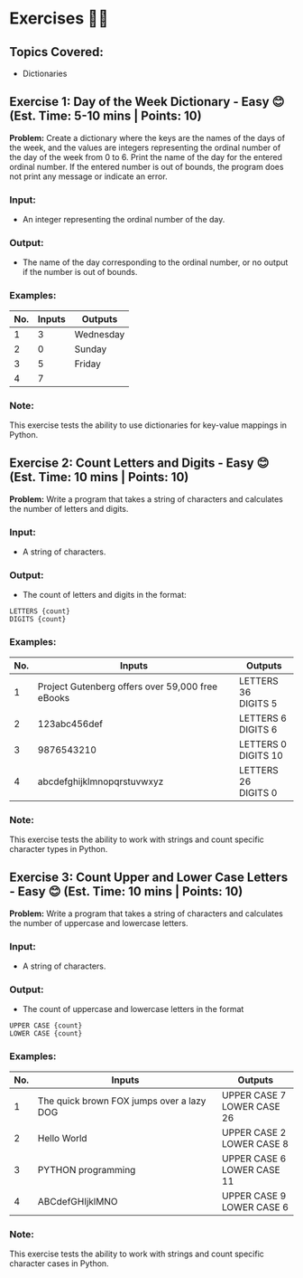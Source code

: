 # Exercises 🏋️‍♂️

## Topics Covered:
- Dictionaries

<!-- 513 -->

## Exercise 1: Day of the Week Dictionary - Easy 😊 (Est. Time: 5-10 mins | Points: 10)

**Problem:** Create a dictionary where the keys are the names of the days of the week, and the values are integers representing the ordinal number of the day of the week from 0 to 6. Print the name of the day for the entered ordinal number. If the entered number is out of bounds, the program does not print any message or indicate an error.

### Input:
- An integer representing the ordinal number of the day.

### Output:
- The name of the day corresponding to the ordinal number, or no output if the number is out of bounds.

### Examples:

| No. | Inputs | Outputs   |
| --- | ------ | --------- |
| 1   | 3      | Wednesday |
| 2   | 0      | Sunday    |
| 3   | 5      | Friday    |
| 4   | 7      |           |

### Note:
This exercise tests the ability to use dictionaries for key-value mappings in Python.


<!-- 519 -->

## Exercise 2: Count Letters and Digits - Easy 😊 (Est. Time: 10 mins | Points: 10)

**Problem:** Write a program that takes a string of characters and calculates the number of letters and digits.

### Input:
- A string of characters.

### Output:
- The count of letters and digits in the format:
```
LETTERS {count}
DIGITS {count}
```

### Examples:

| No. | Inputs                                    | Outputs               |
| --- | ----------------------------------------- | --------------------- |
| 1   | Project Gutenberg offers over 59,000 free eBooks | LETTERS 36<br>DIGITS 5   |
| 2   | 123abc456def                              | LETTERS 6<br>DIGITS 6    |
| 3   | 9876543210                                | LETTERS 0<br>DIGITS 10   |
| 4   | abcdefghijklmnopqrstuvwxyz                | LETTERS 26<br>DIGITS 0   |

### Note:
This exercise tests the ability to work with strings and count specific character types in Python.

<!-- 520 -->

## Exercise 3: Count Upper and Lower Case Letters - Easy 😊 (Est. Time: 10 mins | Points: 10)

**Problem:** Write a program that takes a string of characters and calculates the number of uppercase and lowercase letters.

### Input:
- A string of characters.

### Output:
- The count of uppercase and lowercase letters in the format 
```
UPPER CASE {count}
LOWER CASE {count}
```

### Examples:

| No. | Inputs                                    | Outputs               |
| --- | ----------------------------------------- | --------------------- |
| 1   | The quick brown FOX jumps over a lazy DOG | UPPER CASE 7<br>LOWER CASE 26 |
| 2   | Hello World                               | UPPER CASE 2<br>LOWER CASE 8  |
| 3   | PYTHON programming                        | UPPER CASE 6<br>LOWER CASE 11 |
| 4   | ABCdefGHIjklMNO                           | UPPER CASE 9<br>LOWER CASE 6  |

### Note:
This exercise tests the ability to work with strings and count specific character cases in Python.

